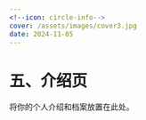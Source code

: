 ```yaml
---
<!--icon: circle-info-->
cover: /assets/images/cover3.jpg
date: 2024-11-05
---
```


# 五、介绍页

将你的个人介绍和档案放置在此处。
